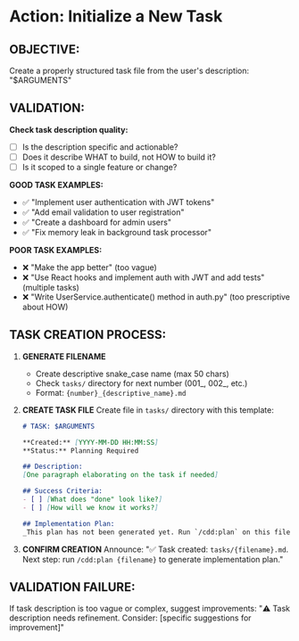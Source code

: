 # Action: Initialize a New Task

## OBJECTIVE:
Create a properly structured task file from the user's description: "$ARGUMENTS"

## VALIDATION:
**Check task description quality:**
- [ ] Is the description specific and actionable?
- [ ] Does it describe WHAT to build, not HOW to build it?
- [ ] Is it scoped to a single feature or change?

**GOOD TASK EXAMPLES:**
- ✅ "Implement user authentication with JWT tokens"
- ✅ "Add email validation to user registration"  
- ✅ "Create a dashboard for admin users"
- ✅ "Fix memory leak in background task processor"

**POOR TASK EXAMPLES:**
- ❌ "Make the app better" (too vague)
- ❌ "Use React hooks and implement auth with JWT and add tests" (multiple tasks)
- ❌ "Write UserService.authenticate() method in auth.py" (too prescriptive about HOW)

## TASK CREATION PROCESS:

1. **GENERATE FILENAME**
   - Create descriptive snake_case name (max 50 chars)
   - Check `tasks/` directory for next number (001_, 002_, etc.)
   - Format: `{number}_{descriptive_name}.md`

2. **CREATE TASK FILE** 
   Create file in `tasks/` directory with this template:

   ```markdown
   # TASK: $ARGUMENTS

   **Created:** [YYYY-MM-DD HH:MM:SS]
   **Status:** Planning Required

   ## Description:
   [One paragraph elaborating on the task if needed]

   ## Success Criteria:
   - [ ] [What does "done" look like?]
   - [ ] [How will we know it works?]

   ## Implementation Plan:
   _This plan has not been generated yet. Run `/cdd:plan` on this file to create it._
   ```

3. **CONFIRM CREATION**
   Announce: "✅ Task created: `tasks/{filename}.md`. Next step: run `/cdd:plan {filename}` to generate implementation plan."

## VALIDATION FAILURE:
If task description is too vague or complex, suggest improvements:
"⚠️ Task description needs refinement. Consider: [specific suggestions for improvement]"
